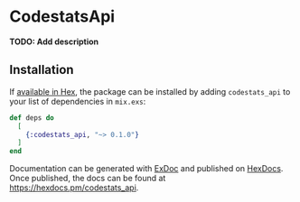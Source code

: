 # CodestatsApi

**TODO: Add description**

## Installation

If [available in Hex](https://hex.pm/docs/publish), the package can be installed
by adding `codestats_api` to your list of dependencies in `mix.exs`:

```elixir
def deps do
  [
    {:codestats_api, "~> 0.1.0"}
  ]
end
```

Documentation can be generated with [ExDoc](https://github.com/elixir-lang/ex_doc)
and published on [HexDocs](https://hexdocs.pm). Once published, the docs can
be found at <https://hexdocs.pm/codestats_api>.

